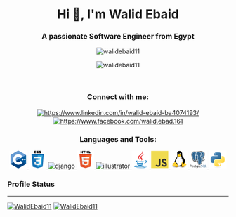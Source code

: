 <h1 align="center">Hi 👋, I'm Walid Ebaid</h1>
<h3 align="center">A passionate Software Engineer from Egypt</h3>

<p align="center"> <img src="https://komarev.com/ghpvc/?username=walidebaid11&label=Profile%20views&color=0e75b6&style=flat" alt="walidebaid11" /> </p>

<p align="center"> <img src="https://github-profile-trophy.vercel.app/?username=ryo-ma&row=2&column=3"username=ryo-ma&theme=monokai"username=walidebaid11&label=Profile%20views&color=0e75b6&style=flat" alt="walidebaid11" /> </p>

<p align="center"> <a href="https://twitter.com/" target="blank"><img src="https://img.shields.io/twitter/follow/?logo=twitter&style=for-the-badge" alt="" /></a> </p>

<h3 align="center">Connect with me:</h3>
<p align="center">
<a href="https://linkedin.com/in/https://www.linkedin.com/in/walid-ebaid-ba4074193/" target="blank"><img align="center" src="https://raw.githubusercontent.com/rahuldkjain/github-profile-readme-generator/master/src/images/icons/Social/linked-in-alt.svg" alt="https://www.linkedin.com/in/walid-ebaid-ba4074193/" height="30" width="40" /></a>
<a href="https://fb.com/https://www.facebook.com/walid.ebad.161" target="blank"><img align="center" src="https://raw.githubusercontent.com/rahuldkjain/github-profile-readme-generator/master/src/images/icons/Social/facebook.svg" alt="https://www.facebook.com/walid.ebad.161" height="30" width="40" /></a>
</p>


<h3 align="center">Languages and Tools:</h3>
<p align="center"> <a href="https://www.w3schools.com/cpp/" target="_blank" rel="noreferrer"> <img src="https://raw.githubusercontent.com/devicons/devicon/master/icons/cplusplus/cplusplus-original.svg" alt="cplusplus" width="40" height="40"/> </a> <a href="https://www.w3schools.com/css/" target="_blank" rel="noreferrer"> <img src="https://raw.githubusercontent.com/devicons/devicon/master/icons/css3/css3-original-wordmark.svg" alt="css3" width="40" height="40"/> </a> <a href="https://www.djangoproject.com/" target="_blank" rel="noreferrer"> <img src="https://cdn.worldvectorlogo.com/logos/django.svg" alt="django" width="40" height="40"/> </a> <a href="https://www.w3.org/html/" target="_blank" rel="noreferrer"> <img src="https://raw.githubusercontent.com/devicons/devicon/master/icons/html5/html5-original-wordmark.svg" alt="html5" width="40" height="40"/> </a> <a href="https://www.adobe.com/in/products/illustrator.html" target="_blank" rel="noreferrer"> <img src="https://www.vectorlogo.zone/logos/adobe_illustrator/adobe_illustrator-icon.svg" alt="illustrator" width="40" height="40"/> </a> <a href="https://www.java.com" target="_blank" rel="noreferrer"> <img src="https://raw.githubusercontent.com/devicons/devicon/master/icons/java/java-original.svg" alt="java" width="40" height="40"/> </a> <a href="https://developer.mozilla.org/en-US/docs/Web/JavaScript" target="_blank" rel="noreferrer"> <img src="https://raw.githubusercontent.com/devicons/devicon/master/icons/javascript/javascript-original.svg" alt="javascript" width="40" height="40"/> </a> <a href="https://www.linux.org/" target="_blank" rel="noreferrer"> <img src="https://raw.githubusercontent.com/devicons/devicon/master/icons/linux/linux-original.svg" alt="linux" width="40" height="40"/> </a> <a href="https://www.postgresql.org" target="_blank" rel="noreferrer"> <img src="https://raw.githubusercontent.com/devicons/devicon/master/icons/postgresql/postgresql-original-wordmark.svg" alt="postgresql" width="40" height="40"/> </a> <a href="https://www.python.org" target="_blank" rel="noreferrer"> <img src="https://raw.githubusercontent.com/devicons/devicon/master/icons/python/python-original.svg" alt="python" width="40" height="40"/> </a> </p>


### Profile Status
---
<a href="https://github.com/WalidEbaid11"><img src="https://github-readme-stats.vercel.app/api?username=WalidEbaid11&theme=github_dark&hide_border=true&show_icons=true&locale=en" alt="WalidEbaid11" /></a>
<a href="https://github.com/WalidEbaid11"><img src="https://github-readme-stats.vercel.app/api/top-langs?username=WalidEbaid11&theme=github_dark&hide_border=true&show_icons=true&locale=en&layout=compact" alt="WalidEbaid11" /></a>





